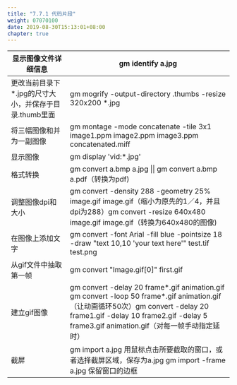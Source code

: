 ```yaml
---
title: "7.7.1 代码片段"
weight: 07070100
date: 2019-08-30T15:13:01+08:00
chapter: true
---
```


|   显示图像文件详细信息  |  gm identify a.jpg  |
| --- | --- |
|  更改当前目录下*.jpg的尺寸大小，并保存于目录.thumb里面  | gm mogrify -output-directory .thumbs -resize 320x200 *.jpg   |
|  将三幅图像和并为一副图像  | gm montage -mode concatenate -tile 3x1 image1.ppm image2.ppm image3.ppm concatenated.miff   |
|  显示图像 |  gm display 'vid:*.jpg' |
| 格式转换 | gm convert a.bmp a.jpg \|\| gm convert a.bmp a.pdf（转换为pdf) |
| 调整图像dpi和大小 | gm convert -density 288 -geometry 25% image.gif image.gif（缩小为原先的1／4，并且dpi为288）gm convert -resize 640x480 image.gif image.gif（转换为640x480的图像) |
| 在图像上添加文字 | gm convert -font Arial -fill blue -pointsize 18 -draw "text 10,10 'your text here'" test.tif test.png |
| 从gif文件中抽取第一帧 | gm convert "Image.gif[0]" first.gif |
| 建立gif图像 | gm convert -delay 20 frame*.gif animation.gif gm convert -loop 50 frame*.gif animation.gif（让动画循环50次）gm convert -delay 20 frame1.gif -delay 10 frame2.gif -delay 5 frame3.gif animation.gif（对每一帧手动指定延时） |
| 截屏 | gm import a.jpg 用鼠标点击所要截取的窗口，或者选择截屏区域，保存为a.jpg gm import -frame a.jpg 保留窗口的边框 |
